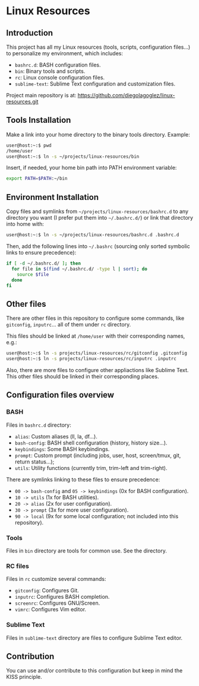 # Linux Resources #

## Introduction ##

This project has all my Linux resources (tools, scripts, configuration files…) to personalize my environment, which includes:

* `bashrc.d`: BASH configuration files.
* `bin`: Binary tools and scripts.
* `rc`: Linux console configuration files.
* `sublime-text`: Sublime Text configuration and customization files.

Project main repository is at: https://github.com/diegolagoglez/linux-resources.git 

## Tools Installation ##

Make a link into your home directory to the binary tools directory. Example:

```bash
user@host:~:$ pwd
/home/user
user@host:~:$ ln -s ~/projects/linux-resources/bin
```

Insert, if needed, your home bin path into PATH environment variable:

```bash
export PATH=$PATH:~/bin
```

## Environment Installation ##

Copy files and symlinks from `~/projects/linux-resources/bashrc.d` to any directory you want (I prefer put them into `~/.bashrc.d/`) or link that directory into home with:

```bash
user@host:~:$ ln -s ~/projects/linux-resources/bashrc.d .bashrc.d
```

Then, add the following lines into `~/.bashrc` (sourcing only sorted symbolic links to ensure precedence):

```bash
if [ -d ~/.bashrc.d/ ]; then
  for file in $(find ~/.bashrc.d/ -type l | sort); do
    source $file
  done
fi
```
## Other files ##

There are other files in this repository to configure some commands, like `gitconfig`, `inputrc`… all of them under `rc` directory.

This files should be linked at `/home/user` with their corresponding names, e.g.:

```bash
user@host:~:$ ln -s projects/linux-resources/rc/gitconfig .gitconfig
user@host:~:$ ln -s projects/linux-resources/rc/inputrc .inputrc
```
Also, there are more files to configure other appliactions like Sublime Text. This other files should be linked in their corresponding places.

## Configuration files overview ##

### BASH ###

Files in `bashrc.d` directory:

- `alias`: Custom aliases (ll, la, df...).
- `bash-config`: BASH shell configuration (history, history size...).
- `keybindings`: Some BASH keybindings.
- `prompt`: Custom prompt (including jobs, user, host, screen/tmux, git, return status...);
- `utils`: Utility functions (currently trim, trim-left and trim-right).

There are symlinks linking to these files to ensure precedence:

- `00 -> bash-config` and `05 -> keybindings` (0x for BASH configuration).
- `10 -> utils` (1x for BASH utilities).
- `20 -> alias` (2x for user configuration).
- `30 -> prompt` (3x for more user configuration).
- `90 -> local` (9x for some local configuration; not included into this repository).

### Tools ###

Files in `bin` directory are tools for common use. See the directory.

### RC files ###

Files in `rc` customize several commands:

- `gitconfig`: Configures Git.
- `inputrc`: Configures BASH completion.
- `screenrc`: Configures GNU/Screen.
- `vimrc`: Configures Vim editor.

### Sublime Text ###

Files in `sublime-text` directory are files to configure Sublime Text editor.

## Contribution ##

You can use and/or contribute to this configuration but keep in mind the KISS principle.


